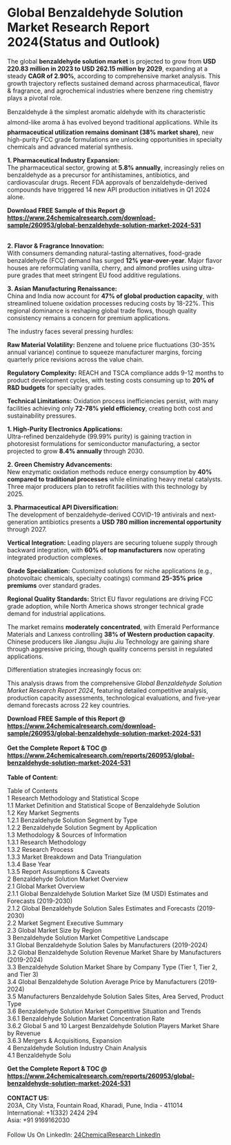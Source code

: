 <h1>Global Benzaldehyde Solution Market Research Report 2024(Status and Outlook)</h1><p>The global <strong>benzaldehyde solution market</strong> is projected to grow from <strong>USD 220.83 million in 2023 to USD 262.15 million by 2029</strong>, expanding at a steady <strong>CAGR of 2.90%</strong>, according to comprehensive market analysis. This growth trajectory reflects sustained demand across pharmaceutical, flavor &amp; fragrance, and agrochemical industries where benzene ring chemistry plays a pivotal role.</p><p>Benzaldehyde â the simplest aromatic aldehyde with its characteristic almond-like aroma â has evolved beyond traditional applications. While its <strong>pharmaceutical utilization remains dominant (38% market share)</strong>, new high-purity FCC grade formulations are unlocking opportunities in specialty chemicals and advanced material synthesis.</p><p><strong>1. Pharmaceutical Industry Expansion:</strong><br>
The pharmaceutical sector, growing at <strong>5.8% annually</strong>, increasingly relies on benzaldehyde as a precursor for antihistamines, antibiotics, and cardiovascular drugs. Recent FDA approvals of benzaldehyde-derived compounds have triggered 14 new API production initiatives in Q1 2024 alone.</p><div><b>Download FREE Sample of this Report @ 
            <a href="https://www.24chemicalresearch.com/download-sample/260953/global-benzaldehyde-solution-market-2024-531">
            https://www.24chemicalresearch.com/download-sample/260953/global-benzaldehyde-solution-market-2024-531</a></b></div><br><p><strong>2. Flavor &amp; Fragrance Innovation:</strong><br>
With consumers demanding natural-tasting alternatives, food-grade benzaldehyde (FCC) demand has surged <strong>12% year-over-year</strong>. Major flavor houses are reformulating vanilla, cherry, and almond profiles using ultra-pure grades that meet stringent EU food additive regulations.</p><p><strong>3. Asian Manufacturing Renaissance:</strong><br>
China and India now account for <strong>47% of global production capacity</strong>, with streamlined toluene oxidation processes reducing costs by 18-22%. This regional dominance is reshaping global trade flows, though quality consistency remains a concern for premium applications.</p><p>The industry faces several pressing hurdles:</p><p><strong>Raw Material Volatility:</strong> Benzene and toluene price fluctuations (30-35% annual variance) continue to squeeze manufacturer margins, forcing quarterly price revisions across the value chain.</p><p><strong>Regulatory Complexity:</strong> REACH and TSCA compliance adds 9-12 months to product development cycles, with testing costs consuming up to <strong>20% of R&amp;D budgets</strong> for specialty grades.</p><p><strong>Technical Limitations:</strong> Oxidation process inefficiencies persist, with many facilities achieving only <strong>72-78% yield efficiency</strong>, creating both cost and sustainability pressures.</p><p><strong>1. High-Purity Electronics Applications:</strong><br>
Ultra-refined benzaldehyde (99.99% purity) is gaining traction in photoresist formulations for semiconductor manufacturing, a sector projected to grow <strong>8.4% annually</strong> through 2030.</p><p><strong>2. Green Chemistry Advancements:</strong><br>
New enzymatic oxidation methods reduce energy consumption by <strong>40% compared to traditional processes</strong> while eliminating heavy metal catalysts. Three major producers plan to retrofit facilities with this technology by 2025.</p><p><strong>3. Pharmaceutical API Diversification:</strong><br>
The development of benzaldehyde-derived COVID-19 antivirals and next-generation antibiotics presents a <strong>USD 780 million incremental opportunity</strong> through 2027.</p><p><strong>Vertical Integration:</strong> Leading players are securing toluene supply through backward integration, with <strong>60% of top manufacturers</strong> now operating integrated production complexes.</p><p><strong>Grade Specialization:</strong> Customized solutions for niche applications (e.g., photovoltaic chemicals, specialty coatings) command <strong>25-35% price premiums</strong> over standard grades.</p><p><strong>Regional Quality Standards:</strong> Strict EU flavor regulations are driving FCC grade adoption, while North America shows stronger technical grade demand for industrial applications.</p><p>The market remains <strong>moderately concentrated</strong>, with Emerald Performance Materials and Lanxess controlling <strong>38% of Western production capacity</strong>. Chinese producers like Jiangsu Jiujiu Jiu Technology are gaining share through aggressive pricing, though quality concerns persist in regulated applications.</p><p>Differentiation strategies increasingly focus on:</p><p>This analysis draws from the comprehensive <em>Global Benzaldehyde Solution Market Research Report 2024</em>, featuring detailed competitive analysis, production capacity assessments, technological evaluations, and five-year demand forecasts across 22 key countries.</p><div><b>Download FREE Sample of this Report @ 
            <a href="https://www.24chemicalresearch.com/download-sample/260953/global-benzaldehyde-solution-market-2024-531">
            https://www.24chemicalresearch.com/download-sample/260953/global-benzaldehyde-solution-market-2024-531</a></b></div><br><div><b>Get the Complete Report & TOC @ 
            <a href="https://www.24chemicalresearch.com/reports/260953/global-benzaldehyde-solution-market-2024-531">
            https://www.24chemicalresearch.com/reports/260953/global-benzaldehyde-solution-market-2024-531</a></b></div><br>
            <b>Table of Content:</b><p>Table of Contents<br />
1 Research Methodology and Statistical Scope<br />
1.1 Market Definition and Statistical Scope of Benzaldehyde Solution<br />
1.2 Key Market Segments<br />
1.2.1 Benzaldehyde Solution Segment by Type<br />
1.2.2 Benzaldehyde Solution Segment by Application<br />
1.3 Methodology & Sources of Information<br />
1.3.1 Research Methodology<br />
1.3.2 Research Process<br />
1.3.3 Market Breakdown and Data Triangulation<br />
1.3.4 Base Year<br />
1.3.5 Report Assumptions & Caveats<br />
2 Benzaldehyde Solution Market Overview<br />
2.1 Global Market Overview<br />
2.1.1 Global Benzaldehyde Solution Market Size (M USD) Estimates and Forecasts (2019-2030)<br />
2.1.2 Global Benzaldehyde Solution Sales Estimates and Forecasts (2019-2030)<br />
2.2 Market Segment Executive Summary<br />
2.3 Global Market Size by Region<br />
3 Benzaldehyde Solution Market Competitive Landscape<br />
3.1 Global Benzaldehyde Solution Sales by Manufacturers (2019-2024)<br />
3.2 Global Benzaldehyde Solution Revenue Market Share by Manufacturers (2019-2024)<br />
3.3 Benzaldehyde Solution Market Share by Company Type (Tier 1, Tier 2, and Tier 3)<br />
3.4 Global Benzaldehyde Solution Average Price by Manufacturers (2019-2024)<br />
3.5 Manufacturers Benzaldehyde Solution Sales Sites, Area Served, Product Type<br />
3.6 Benzaldehyde Solution Market Competitive Situation and Trends<br />
3.6.1 Benzaldehyde Solution Market Concentration Rate<br />
3.6.2 Global 5 and 10 Largest Benzaldehyde Solution Players Market Share by Revenue<br />
3.6.3 Mergers & Acquisitions, Expansion<br />
4 Benzaldehyde Solution Industry Chain Analysis<br />
4.1 Benzaldehyde Solu</p><div><b>Get the Complete Report & TOC @ 
            <a href="https://www.24chemicalresearch.com/reports/260953/global-benzaldehyde-solution-market-2024-531">
            https://www.24chemicalresearch.com/reports/260953/global-benzaldehyde-solution-market-2024-531</a></b></div><br><b>CONTACT US:</b><br>
            203A, City Vista, Fountain Road, Kharadi, Pune, India - 411014<br>
            International: +1(332) 2424 294<br>
            Asia: +91 9169162030 <br><br>
            Follow Us On LinkedIn: <a href="https://www.linkedin.com/company/24chemicalresearch/">24ChemicalResearch LinkedIn</a>